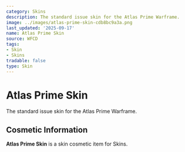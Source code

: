 ```yaml
---
category: Skins
description: The standard issue skin for the Atlas Prime Warframe.
image: ../images/atlas-prime-skin-cdb8bc9a3a.png
last_updated: '2025-09-17'
name: Atlas Prime Skin
source: WFCD
tags:
- Skin
- Skins
tradable: false
type: Skin
---
```


# Atlas Prime Skin

The standard issue skin for the Atlas Prime Warframe.

## Cosmetic Information

**Atlas Prime Skin** is a skin cosmetic item for Skins.


